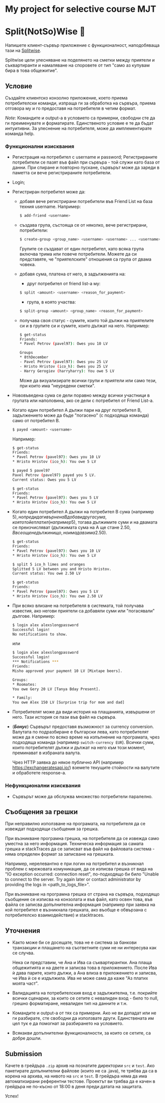 # My project for selective course MJT

# Split(NotSo)Wise :money_with_wings:

Напишете клиент-сървър приложение с функционалност, наподобяваща тази на [Splitwise](https://www.splitwise.com/).

Splitwise цели улесняване на поделянето на сметки между приятели и съквартиранти и намаляване на споровете от тип "само аз купувам бира в това общежитие".

## Условие

Създайте клиентско конзолно приложение, което приема потребителски команди, изпраща ги за обработка на сървъра, приема отговора му и го предоставя на потребителя в четим формат.

*Note*: Командите и output-a в условието са примерни, свободни сте да ги преименувате и форматирате. Единственото условие е те да бъдат интуитивни. За улеснение на потребителя, може да имплементирате команда help.

### Функционални изисквания

- Регистрация на потребител с username и password; Регистрираните потребители се пазят във файл при сървъра - той служи като база от данни. При спиране и повторно пускане, сървърът може да зареди в паметта си вече регистрираните потребители.

- Login;
- Регистриран потребител може да:
    - добавя вече регистрирани потребители във Friend List на база техния username. Например:
        ```bash
        $ add-friend <username>
        ```
    - създава група, състояща се от няколко, вече регистрирани, потребители:

        ```bash
        $ create-group <group_name> <username> <username> ... <username>
        ```
        Групите се създават от един потребител, като всяка група включва трима или повече потребители. Можете да си представяте, че "приятелските" отношения са група от двама човека.

    - добавя сума, платена от него, в задълженията на:
        - друг потребител от friend list-a му:
        ```bash
        $ split <amount> <username> <reason_for_payment>
        ```
        - група, в която участва:

        ```bash
        $ split-group <amount> <group_name> <reason_for_payment>
        ```

    - получава своя статус - сумите, които той дължи на приятелите си и в групите си и сумите, които дължат на него. Например:
        ```bash
        $ get-status
        Friends:
        * Pavel Petrov (pavel97): Owes you 10 LV

        Groups
        * 8thDecember
        - Pavel Petrov (pavel97): Owes you 25 LV
        - Hristo Hristov (ico_h): Owes you 25 LV
        - Harry Gerogiev (harryharry): You owe 5 LV
        ```
        Може да визуализирате всички групи и приятели или само тези, при които има "неуредени сметки".


- Нововъведена сума се дели поравно между всички участници в групата или наполовина, ако се дели с потребител от Friend List-a.

- Когато един потребител А дължи пари на друг потребител B, задължението може да бъде "погасено" (с подходяща команда) само от потребител B.
    ```bash
    $ payed <amount> <username>
    ```
    Например:
    ```bash
    $ get-status
    Friends:
    * Pavel Petrov (pavel97): Owes you 10 LV
    * Hristo Hristov (ico_h): You owe 5 LV

    $ payed 5 pavel97
    Pavel Petrov (pavel97) payed you 5 LV.
    Current status: Owes you 5 LV

    $ get-status
    Friends:
    * Pavel Petrov (pavel97): Owes you 5 LV
    * Hristo Hristov (ico_h): You owe 5 LV
    ```

- Когато един потребител А дължи на потребител B сума (например 5$), но преди да ги върне на B добави друга сума, която той е платил (например 5$), тогава дължимите суми и на двамата се преизчисляват (дължимата сума на А ще стане 2.50$, B все още не дължи нищо, но има да взима 2.50$).
    ```bash
    $ get-status
    Friends:
    * Pavel Petrov (pavel97): Owes you 10 LV
    * Hristo Hristov (ico_h): You owe 5 LV

    $ split 5 ico_h limes and oranges
    Splitted 5 LV between you and Hristo Hristov.
    Current status: You owe 2.50 LV

    $ get-status
    Friends:
    * Pavel Petrov (pavel97): Owes you 5 LV
    * Hristo Hristov (ico_h): You owe 2.50 LV
    ```

- При всяко влизане на потребителя в системата, той получава известия, ако негови приятели са добавяли суми или "погасявали" дългове.
Например:
    ```bash
    $ login alex alexslongpassword
    Successful login!
    No notifications to show.
    ```
    или
    ```bash
    $ login alex alexslongpassword
    Successful login!
    *** Notifications ***
    Friends:
    Misho approved your payment 10 LV [Mixtape beers].

    Groups:
    * Roomates:
    You owe Gery 20 LV [Tanya Bday Present].

    * Family:
    You owe Alex 150 LV [Surprise trip for mom and dad]
    ```
- Потребителят може да види история на плащанията, извършени от него. Тази история се пази във файл на сървъра.

- (***Бонус***) Сървърът предоставя възможност за currency conversion. Валутата по подразбиране е български лева, като потребителят може да я смени по всяко време на изпълнение на програмата, чрез подходяща команда (например `switch-currency EUR`). Всички суми, които потребителят дължи и дължат на него към този момент, преминават в избраната валута.

    Чрез HTTP заявка до някое публично API (например https://exchangeratesapi.io/) вземете текущите стойности на валутите и обработете response-a.

### Нефункционални изисквания

- Сървърът може да обслужва множество потребители паралелно.

## Съобщения за грешки

При неправилно използване на програмата, на потребителя да се извеждат подходящи съобщения за грешка.

При възникване програмна грешка, на потребителя да се извежда само уместна за него информация. Техническа информация за самата грешка и stackTraces да се записват във файл на файловата система - няма определен формат за записване на грешката.

Например, нерелевантно е при логин на потребител и възникнал проблем с мрежовата комуникация, да се изписва грешка от вида на "IO exception occurred: connection reset", по-подходящо би било "Unable to connect to the server. Try again later or contact administrator by providing the logs in <path_to_logs_file>".

При възникване на програмна грешка от страна на сървъра, подходящо съобщение се изписва на конзолата и във файл, като освен това, във файла се записва допълнителна информация (например при заявка на кой потребител е възникнала грешката, ако въобще е обвързана с потребителско взаимодействие) и stacktraces.

## Уточнения

- Както може би се досещате, това не е система за банкови транзакции и плащането на съответните суми не ни интересува как се случва.

    Нека си представим, че Ана и Ива са съквартирантки. Ана плаща общежитията и на двете и записва това в приложението. После Ива ѝ дава парите, които дължи, а Ана влиза в приложението и записва, че Ива ѝ се е издължила. Ива не може сама да каже "Аз платих моята част".

- Валидацията на потребителския вход е задължителна, т.е. покрийте всички сценарии, за които се сетите с невалиден вход - било то null, грешно форматиране, невалиден тип на данните и т.н.

- Командите и output-a от тях са примерни. Ако не ви допадат или не ги разбирате, сте свободни да използвате други. Единствената им цел тук е да помогнат за разбирането на условието.

- Всякакви допълнителни функционалности, за които се сетите, са добре дошли.

## Submission

Качете в грейдъра `.zip` архив на познатите директории `src` и `test`. Ако пакетирате допълнителни файлове (които не са .java), те трябва да са в корена на архива, на нивото на `src` и `test`.
В грейдъра няма да има автоматизирани референтни тестове.
Проектът ви трябва да е качен в грейдъра не по-късно от 18:00 в деня преди датата на защитата.

Успех!
